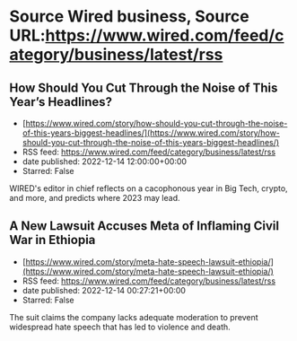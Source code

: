 # Source Wired business, Source URL:https://www.wired.com/feed/category/business/latest/rss

## How Should You Cut Through the Noise of This Year’s Headlines?
 - [https://www.wired.com/story/how-should-you-cut-through-the-noise-of-this-years-biggest-headlines/](https://www.wired.com/story/how-should-you-cut-through-the-noise-of-this-years-biggest-headlines/)
 - RSS feed: https://www.wired.com/feed/category/business/latest/rss
 - date published: 2022-12-14 12:00:00+00:00
 - Starred: False

WIRED's editor in chief reflects on a cacophonous year in Big Tech, crypto, and more, and predicts where 2023 may lead.

## A New Lawsuit Accuses Meta of Inflaming Civil War in Ethiopia
 - [https://www.wired.com/story/meta-hate-speech-lawsuit-ethiopia/](https://www.wired.com/story/meta-hate-speech-lawsuit-ethiopia/)
 - RSS feed: https://www.wired.com/feed/category/business/latest/rss
 - date published: 2022-12-14 00:27:21+00:00
 - Starred: False

The suit claims the company lacks adequate moderation to prevent widespread hate speech that has led to violence and death.
